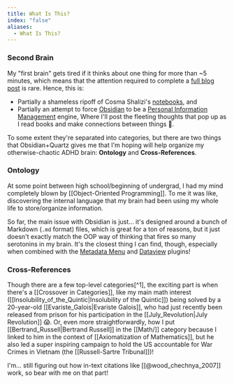 ```yaml
---
title: What Is This?
index: "false"
aliases:
  - What Is This?
---
```

### Second Brain

My "first brain" gets tired if it thinks about one thing for more than ~5 minutes, which means that the attention required to complete a [full blog post](https://jjacobs.me/blog) is rare. Hence, this is:
* Partially a shameless ripoff of Cosma Shalizi's [notebooks](http://bactra.org/notebooks/), and
* Partially an attempt to force [Obsidian]() to be a [Personal Information Management](https://en.wikipedia.org/wiki/Personal_information_management) engine,
Where I'll post the fleeting thoughts that pop up as I read books and make connections between things 🙈.

To some extent they're separated into categories, but there are two things that Obsidian+Quartz gives me that I'm hoping will help organize my otherwise-chaotic ADHD brain: **Ontology** and **Cross-References**.

### Ontology

At some point between high school/beginning of undergrad, I had my mind completely blown by [[Object-Oriented Programming]]. To me it was like, discovering the internal language that my brain had been using my whole life to store/organize information.

So far, the main issue with Obsidian is just... it's designed around a bunch of Markdown (`.md` format) files, which is great for a ton of reasons, but it just doesn't exactly match the OOP way of thinking that fires so many serotonins in my brain. It's the closest thing I can find, though, especially when combined with the [Metadata Menu](https://mdelobelle.github.io/metadatamenu/) and [Dataview](https://blacksmithgu.github.io/obsidian-dataview/) plugins!
### Cross-References

Though there are a few top-level categories[^1], the exciting part is when there's a [[Crossover in Categories]], like my main math interest ([[Insolubility_of_the_Quintic|Insolubility of the Quintic]]) being solved by a 20-year-old [[Evariste_Galois|Evariste Galois]], who had just recently been released from prison for his participation in the [[July_Revolution|July Revolution]] 😱. Or, even more straightforwardly, how I put [[Bertrand_Russell|Bertrand Russell]] in the [[Math/]] category because I linked to him in the context of [[Axiomatization of Mathematics]], but he also led a super inspiring campaign to hold the US accountable for War Crimes in Vietnam (the [[Russell-Sartre Tribunal]])!

I'm... still figuring out how in-text citations like [[@wood_chechnya_2007]] work, so bear with me on that part!